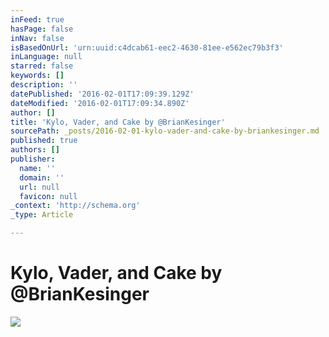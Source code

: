 ```yaml
---
inFeed: true
hasPage: false
inNav: false
isBasedOnUrl: 'urn:uuid:c4dcab61-eec2-4630-81ee-e562ec79b3f3'
inLanguage: null
starred: false
keywords: []
description: ''
datePublished: '2016-02-01T17:09:39.129Z'
dateModified: '2016-02-01T17:09:34.890Z'
author: []
title: 'Kylo, Vader, and Cake by @BrianKesinger'
sourcePath: _posts/2016-02-01-kylo-vader-and-cake-by-briankesinger.md
published: true
authors: []
publisher:
  name: ''
  domain: ''
  url: null
  favicon: null
_context: 'http://schema.org'
_type: Article

---
```

# Kylo, Vader, and Cake by @BrianKesinger
![](https://s3-us-west-2.amazonaws.com/the-grid-img/p/120968ab1446b7ab2a7ad3b89bb62fe3385b1df8.png)